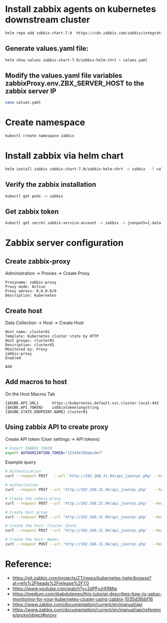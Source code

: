 # Install zabbix agents on kubernetes downstream cluster

```sh
helm repo add zabbix-chart-7.0  https://cdn.zabbix.com/zabbix/integrations/kubernetes-helm/7.0
```

## Generate values.yaml file:
```sh
helm show values zabbix-chart-7.0/zabbix-helm-chrt > values.yaml
```

## Modify the values.yaml file variables zabbixProxy.env.ZBX_SERVER_HOST to the zabbix server IP
```sh
nano values.yaml
```

# Create namespace
```sh
kubectl create namespace zabbix
```
# Install zabbix via helm chart
```sh
helm install zabbix zabbix-chart-7.0/zabbix-helm-chrt -n zabbix  -f values.yaml
```
## Verify the zabbix installation
```sh
kubectl get pods -n zabbix
```

## Get zabbix token
```sh
kubectl get secret zabbix-service-account -n zabbix -o jsonpath={.data.token} | base64 -d
```

# Zabbix server configuration

## Create zabbix-proxy
Administration -> Proxies -> Create Proxy
```
Proxyname: zabbix-proxy
Proxy mode: Active
Proxy adress: 0.0.0.0/0
Description: Kubernetes
```

## Create host
Data Collection -> Host -> Create Host
```
Host name: cluster01
Template: Kubernetes cluster state by HTTP
Host groups: cluster01
Description: cluster01
Monitored by: Proxy
zabbix-proxy
Enabled

Add
```
## Add macros to host
On the Host Macros Tab
```
{$KUBE.API.URL}      https://kubernetes.default.svc.cluster.local:443
{$KUBE.API.TOKEN}    zabbixtokenlongstring
{$KUBE.STATE.ENDPOINT.NAME} cluster01
```

## Using zabbix API to create proxy
Create API token (User settings -> API tokens)
```sh
# Export ZABBIX TOKEN
export AUTHORIZATION_TOKEN="123456789abcdef"
```
Example query
```sh
# Authentication
curl --request POST   --url 'http://192.168.31.94/api_jsonrpc.php' --header 'Content-Type: application/json-rpc'  --data '{"jsonrpc":"2.0","method":"user.login","params":{"username":"Admin","password":"zabbix"},"id":1}'

# Authorization
curl --request POST --url 'http://192.168.31.94/api_jsonrpc.php'   --header 'Authorization: Bearer 123456123456'

# Create the zabbix-proxy
curl --request POST --url 'http://192.168.31.94/api_jsonrpc.php'  --header "Authorization: Bearer ${AUTHORIZATION_TOKEN}" --header 'Content-Type: application/json-rpc' --data '{"jsonrpc":"2.0","method":"proxy.create","params":{"name":"zabbix-proxy","operating_mode":"0", "allowed_addresses":"0.0.0.0/0", "description":"kubernetes cluster01 proxy"},"id":1}'

# Create host group
curl --request POST --url 'http://192.168.31.94/api_jsonrpc.php'  --header "Authorization: Bearer ${AUTHORIZATION_TOKEN}" --header 'Content-Type: application/json-rpc' --data '{"jsonrpc":"2.0","method":"hostgroup.create","params":{"name":"cluster01"},"id":1}'

# Create the host: Cluster State
curl --request POST --url 'http://192.168.31.94/api_jsonrpc.php'  --header "Authorization: Bearer ${AUTHORIZATION_TOKEN}" --header 'Content-Type: application/json-rpc' --data '{"jsonrpc":"2.0","method":"host.create","params":{"host":"cluster01-state","groups":[{"groupid":"22"}], "templates":[{"templateid":"10510"}], "description":"cluster01 k8s state", "monitored_by":1, "proxyid":"1"},"id":1}'

# Create the host: Nodes
curl --request POST --url 'http://192.168.31.94/api_jsonrpc.php'  --header "Authorization: Bearer ${AUTHORIZATION_TOKEN}" --header 'Content-Type: application/json-rpc' --data '{"jsonrpc":"2.0","method":"host.create","params":{"host":"cluster01-nodes","groups":[{"groupid":"22"}], "templates":[{"templateid":"10507"}], "description":"cluster01 nodes state", "monitored_by":1, "proxyid":"1"},"id":1}'
```



# Reference:
- https://git.zabbix.com/projects/ZT/repos/kubernetes-helm/browse?at=refs%2Fheads%2Frelease%2F7.0
- https://www.youtube.com/watch?v=2dPFvJrK9Mw
- https://medium.com/@abdulemes/this-tutorial-describes-how-to-setup-monitoring-for-your-kubernetes-cluster-using-zabbix-1035d3fbbf16
- https://www.zabbix.com/documentation/current/en/manual/api
- https://www.zabbix.com/documentation/current/en/manual/api/reference/proxy/object#proxy
